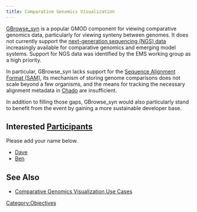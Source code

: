 ```yaml
---
title: Comparative Genomics Visualization
---
```


[GBrowse\_syn](gmod:GBrowse_syn "wikilink") is a popular GMOD component
for viewing comparative genomics data, particularly for viewing synteny
between genomes. It does not currently support the [next-generation
sequencing (NGS) data](gmod:Next_Generation_Sequencing "wikilink")
increasingly available for comparative genomics and emerging model
systems. Support for NGS data was identified by the EMS working group as
a high priority.

In particular, GBrowse\_syn lacks support for the [Sequence Alignment
Format (SAM)](http://samtools.sourceforge.net/), its mechanism of
storing genome comparisons does not scale beyond a few organisms, and
the means for tracking the necessary alignment metadata in
[Chado](gmod:Chado "wikilink") are insufficient.

In addition to filling those gaps, GBrowse\_syn would also particularly
stand to benefit from the event by gaining a more sustainable developer
base.

Interested [Participants](Participants "wikilink")
--------------------------------------------------

Please add your name below.

-   [Dave](Dave "wikilink")
-   [Ben](Ben "wikilink")

See Also
--------

-   [Comparative Genomics Visualization Use
    Cases](Use_Cases#Comparative_Genomics_Visualization_Use_Cases "wikilink")

<Category:Objectives>
